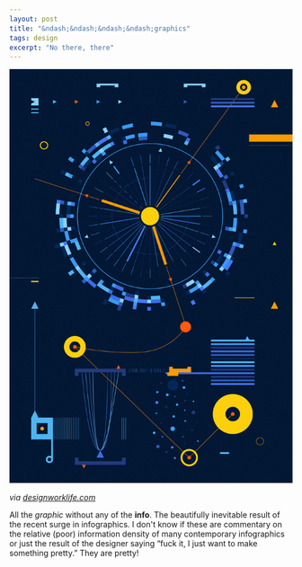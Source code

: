 ```yaml
---
layout: post
title: "&ndash;&ndash;&ndash;&ndash;graphics"
tags: design
excerpt: "No there, there"
---
```


![&ndash;&ndash;&ndash;&ndash;graphic](/images/2011-11-09-noinfographic.jpg)

<cite>via <a href="http://www.designworklife.com/2011/11/09/eric-frommelt-design/">designworklife.com</a></cite>

All the *graphic* without any of the **info**. The beautifully inevitable result of the recent surge in infographics. I don't know if these are commentary on the relative (poor) information density of many contemporary infographics or just the result of the designer saying &ldquo;fuck it, I just want to make something pretty.&rdquo; They are pretty!
